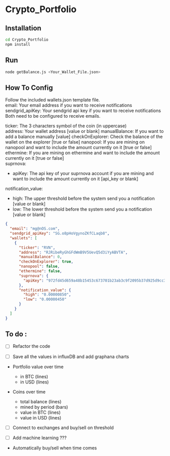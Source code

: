 # Crypto_Portfolio

## Installation

```bash
cd Crypto_Portfolio
npm install
```

## Run

```bash
node getBalance.js <Your_Wallet_File.json>
```

## How To Config

Follow the included wallets.json template file.  
email: Your email address if you want to receive notifications  
sendgrid_apiKey: Your sendgrid api key if you want to receive notifications  
Both need to be configured to receive emails.

ticker: The 3 characters symbol of the coin (in uppercase)  
address: Your wallet address [value or blank]
manualBalance: If you want to add a balance manually [value]
checkOnExplorer: Check the balance of the wallet on the explorer [true or false]
nanopool: If you are mining on nanopool and want to include the amount currently on it [true or false]  
ethermine: If you are mining on ethermine and want to include the amount currently on it [true or false]  
suprnova:

- apiKey: The api key of your suprnova account if you are mining and want to include the amount currently on it [api_key or blank]

notification_value:

- high: The upper threshold before the system send you a notification [value or blank]
- low: The lower threshold before the system send you a notification [value or blank]

```json
{
  "email": "mg@nOS.com",
  "sendgrid_apiKey": "SG.o8pHoVgynoZKfCLaqb8",
  "wallets": [
    {
      "ticker": "RVN",
      "address": "RJRibeRyGhGFdWmB9V5UevQ5d3iYyABVTA",
      "manualBalance": 0,
      "checkOnExplorer": true,
      "nanopool": false,
      "ethermine": false,
      "suprnova": {
        "apiKey": "972fd45d659a48b15453c673701b23ab3c9f2095b37d925d9cc3aba8a5cb7a06"
      },
      "notification_value": {
        "high": "0.00000850",
        "low": "0.00000450"
      }
    }
  ]
}
```

## To do :

- [ ] Refactor the code

- [ ] Save all the values in influxDB and add graphana charts

- Portfolio value over time
  - in BTC (lines)
  - in USD (lines)
- Coins over time

  - total balance (lines)
  - mined by period (bars)
  - value in BTC (lines)
  - value in USD (lines)

- [ ] Connect to exchanges and buy/sell on threshold

- [ ] Add machine learning ???
- Automatically buy/sell when time comes
